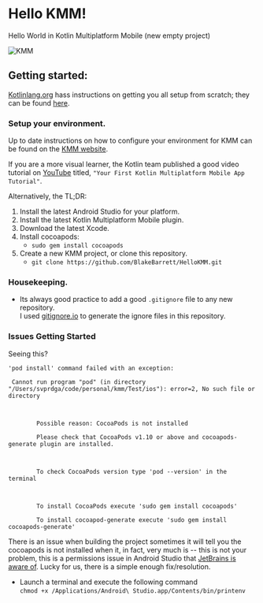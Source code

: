 # Hello KMM!
Hello World in Kotlin Multiplatform Mobile (new empty project)

![KMM](https://cmota.github.io/kmp-codelabs/img/657b1858759b67ee.png)

## Getting started:
[Kotlinlang.org](Kotlinlang.org) hass instructions on getting you all setup from scratch; they can be found [here](https://kotlinlang.org/docs/kmm-getting-started.html#supported-platforms).

### Setup your environment.
Up to date instructions on how to configure your environment for KMM can be found on the [KMM website](https://kotlinlang.org/docs/kmm-setup.html).   

If you are a more visual learner, the Kotlin team published a good video tutorial on [YouTube](https://www.youtube.com/watch?v=GcqFhoUuNNI) titled, `"Your First Kotlin Multiplatform Mobile App Tutorial"`.

Alternatively, the TL;DR:
1. Install the latest Android Studio for your platform.
1. Install the latest Kotlin Multiplatform Mobile plugin.
1. Download the latest Xcode.
1. Install cocoapods:
    * `sudo gem install cocoapods`
1. Create a new KMM project, or clone this repository.
    * `git clone https://github.com/BlakeBarrett/HelloKMM.git`

### Housekeeping.
 * Its always good practice to add a good `.gitignore` file to any new repository.   
 I used [gitignore.io](gitignore.io) to generate the ignore files in this repository.

### Issues Getting Started
Seeing this?

```
'pod install' command failed with an exception:

 Cannot run program "pod" (in directory "/Users/svprdga/code/personal/kmm/Test/ios"): error=2, No such file or directory

        

        Possible reason: CocoaPods is not installed

        Please check that CocoaPods v1.10 or above and cocoapods-generate plugin are installed.

        

        To check CocoaPods version type 'pod --version' in the terminal

        

        To install CocoaPods execute 'sudo gem install cocoapods'

        To install cocoapod-generate execute 'sudo gem install cocoapods-generate'
```

There is an issue when building the project sometimes it will tell you the cocoapods is not installed when it, in fact, very much is -- this is not your problem, this is a permissions issue in Android Studio that [JetBrains is aware of](https://youtrack.jetbrains.com/issue/KT-50984#focus=Comments-27-5736461.0-0). Lucky for us, there is a simple enough fix/resolution.    
  * Launch a terminal and execute the following command   
    `chmod +x /Applications/Android\ Studio.app/Contents/bin/printenv`
